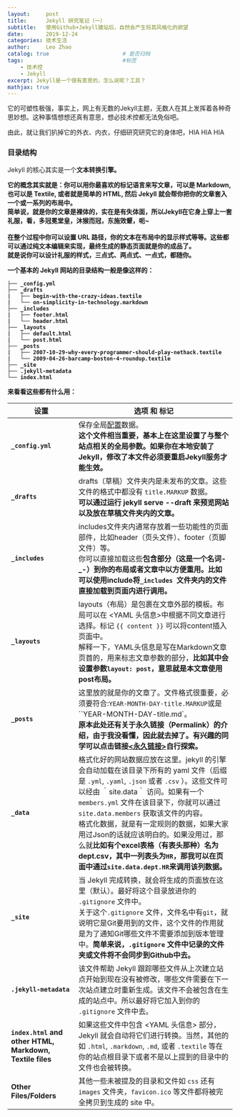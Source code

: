 ```yaml
---
layout:     post                   
title:      Jekyll 研究笔记（一）
subtitle:   使用Github+Jekyll建站后，自然会产生将其风格化的欲望
date:       2019-12-24
categories: 技术生活
author:     Leo Zhao
catalog: true                       # 是否归档
tags:                               #标签
    - 技术控
    - Jekyll
excerpt: Jekyll是一个很有意思的，怎么说呢？工具？
mathjax: true
---
```


它的可塑性极强，事实上，网上有无数的Jekyll主题，无数人在其上发挥着各种奇思妙想。这种事情想想还真有意思，想必技术控都无法免俗吧。

由此，就让我们扒掉它的外衣、内衣，仔细研究研究它的身体吧，HIA HIA HIA

### 目录结构

Jekyll 的核心其实是一个<b>文本转换引擎<b>。

它的概念其实就是：你可以用你最喜欢的<b>标记语言<b>来写文章，可以是 Markdown, 也可以是 Textile, 或者就是简单的 HTML, 然后 Jekyll 就会帮你把你的文章套入一个或一系列的布局中。
<br><b>简单说，就是你的文章是裸体的，实在是有失体面，所以Jekyll在它身上穿上一套礼服，看，多冠冕堂皇，沐猴而冠，东施效颦，呃~<b>
<br><br>在整个过程中你可以设置 URL 路径，你的文本在布局中的显示样式等等。这些都可以通过纯文本编辑来实现，最终生成的<b>静态页面<b>就是你的成品了。
<br><b>就是说你可以设计礼服的样式，三点式、两点式、一点式，都随你。<b>

一个基本的 Jekyll 网站的目录结构一般是像这样的：
```
├── _config.yml
├── _drafts
|   ├── begin-with-the-crazy-ideas.textile
|   └── on-simplicity-in-technology.markdown
├── _includes
|   ├── footer.html
|   └── header.html
├── _layouts
|   ├── default.html
|   └── post.html
├── _posts
|   ├── 2007-10-29-why-every-programmer-should-play-nethack.textile
|   └── 2009-04-26-barcamp-boston-4-roundup.textile
├── _site
├── .jekyll-metadata
└── index.html
```
来看看这些都有什么用：

| 设置                                                       | 选项 和 标记                                                 |
| ---------------------------------------------------------- | ------------------------------------------------------------ |
| <b>`_config.yml`<b>                                        | 保存全局[配置](http://jekyllcn.com/docs/configuration/)数据。<br><b>这个文件相当重要，基本上在这里设置了与整个站点相关的全局参数。如果你在本地安装了Jekyll，修改了本文件必须要重启Jekyll服务才能生效。<b> |
| <b>`_drafts`<b>                                            | drafts（草稿）文件夹内是未发布的文章。这些文件的格式中都没有 `title.MARKUP` 数据。<br><b>可以通过运行 jekyll serve --draft 来预览网站以及放在草稿文件夹内的文章。<b> |
| <b>`_includes`<b>                                          | includes文件夹内通常存放着一些功能性的页面部件，比如header（页头文件）、footer（页脚文件）等。<br>你可以直接加载这些<b>包含部分<b>（这是一个名词-\_-）到你的布局或者文章中以方便重用。<b>比如可以使用include将`_includes `文件夹内的文件直接加载到页面内进行调用。<b> |
| <b>`_layouts`<b>                                           | layouts（布局）是包裹在文章外部的模板。布局可以在 <YAML 头信息>中根据不同文章进行选择。标记 `{{ content }}` 可以将content插入页面中。<br>解释一下，YAML头信息是写在Markdown文章页首的，用来标志文章参数的部分，<b>比如其中会设置参数`layout: post`，意思就是本文章使用post布局。<b> |
| <b>`_posts`<b>                                             | 这里放的就是你的文章了。文件格式很重要，必须要符合:`YEAR-MONTH-DAY-title.MARKUP`或是``YEAR-MONTH-DAY-title.md`。<br><b>原本此处还有关于永久链接（Permalink）的介绍，由于我没看懂，因此就去掉了。有兴趣的同学可以点击链接[<永久链接>](http://jekyllcn.com/docs/permalinks/)自行探索。<b> |
| <b>`_data`<b>                                              | 格式化好的网站数据应放在这里。jekyll 的引擎会自动加载在该目录下所有的 yaml 文件（后缀是 `.yml`, `.yaml`, `.json` 或者 `.csv` ）。这些文件可以经由 ｀site.data｀ 访问。如果有一个 `members.yml` 文件在该目录下，你就可以通过 `site.data.members` 获取该文件的内容。<br>格式化数据，就是有一定规则的数据，如果大家用过Json的话就应该明白的。如果没用过，那么就<b>比如有个excel表格（有表头那种）名为dept.csv，其中一列表头为`HR`，那我可以在页面中通过`site.data.dept.HR`来调用该列数据。<b> |
| <b>`_site`<b>                                              | 当 Jekyll 完成转换，就会将生成的页面放在这里（默认）。最好将这个目录放进你的 `.gitignore` 文件中。<br>关于这个`.gitignore` 文件，文件名中有`git`，就说明它是Git要用到的文件，这个文件的作用就是为了通知Git哪些文件不需要添加到版本管理中。<b>简单来说，`.gitignore` 文件中记录的文件夹或文件将不会同步到Github中去。<b> |
| <b>`.jekyll-metadata`<b>                                   | 该文件帮助 Jekyll 跟踪哪些文件从上次建立站点开始到现在没有被修改，哪些文件需要在下一次站点建立时重新生成。该文件不会被包含在生成的站点中。所以最好将它加入到你的 `.gitignore` 文件中去。 |
| <b>`index.html` and other HTML, Markdown, Textile files<b> | 如果这些文件中包含 <YAML 头信息> 部分，Jekyll 就会自动将它们进行转换。当然，其他的如 `.html`, `.markdown`, `.md`, 或者 `.textile` 等在你的站点根目录下或者不是以上提到的目录中的文件也会被转换。 |
| <b>Other Files/Folders<b>                                  | 其他一些未被提及的目录和文件如 `css` 还有 `images` 文件夹，`favicon.ico` 等文件都将被完全拷贝到生成的 site 中。 |